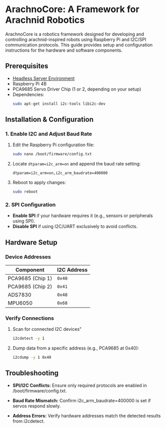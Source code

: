 # ArachnoCore: A Framework for Arachnid Robotics
ArachnoCore is a robotics framework designed for developing and controlling arachnid-inspired robots using Raspberry Pi and I2C/SPI communication protocols. This guide provides setup and configuration instructions for the hardware and software components.

## Prerequisites
- [Headless Server Environment](https://ubuntu.com/download/raspberry-pi/thank-you?version=24.04.1&architecture=server-arm64+raspi)
- Raspberry Pi 4B
- PCA9685 Servo Driver Chip (1 or 2, depending on your setup)
- Dependencies:
    ```bash
    sudo apt-get install i2c-tools libi2c-dev
    ```

## Installation & Configuration
### 1. Enable I2C and Adjust Baud Rate
1. Edit the Raspberry Pi configuration file:
    ```bash
    sudo nano /boot/firmware/config.txt
    ```
2. Locate `dtparam=i2c_arm=on` and append the baud rate setting:
    ```
    dtparam=i2c_arm=on,i2c_arm_baudrate=400000
    ```
3. Reboot to apply changes:
    ```bash
    sudo reboot
    ```

### 2. SPI Configuration
- **Enable SPI** if your hardware requires it (e.g., sensors or peripherals using SPI).
- **Disable SPI** if using I2C/UART exclusively to avoid conflicts.

## Hardware Setup
### Device Addresses
| Component         | I2C Address |
|-------------------|--------------
| PCA9685 (Chip 1)  |  `0x40`
| PCA9685 (Chip 2)  |  `0x41`
| ADS7830           |  `0x48`
| MPU6050	        |  `0x68`

### Verify Connections
1. Scan for connected I2C devices"
    ```bash
    i2cdetect -y 1
    ```
2. Dump data from a specific address (e.g., PCA9685 at 0x40):
    ```bash
    i2cdump -y 1 0x40
    ```

## Troubleshooting
- **SPI/I2C Conflicts:** Ensure only required protocols are enabled in /boot/firmware/config.txt.

- **Baud Rate Mismatch:** Confirm i2c_arm_baudrate=400000 is set if servos respond slowly.

- **Address Errors:** Verify hardware addresses match the detected results from i2cdetect.